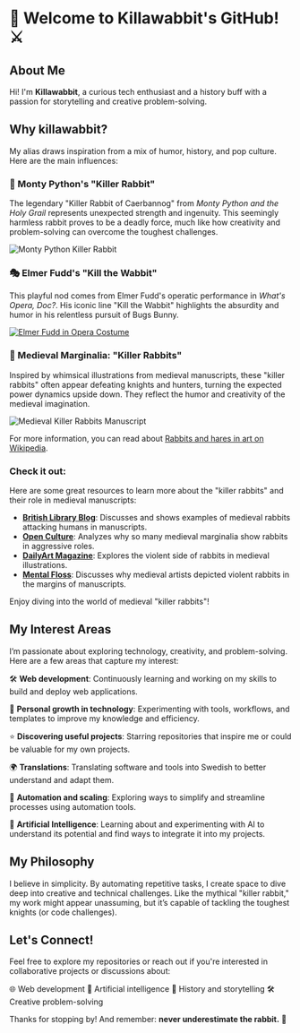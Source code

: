 # 🐇 Welcome to Killawabbit's GitHub! ⚔️

## About Me
Hi! I'm **Killawabbit**, a curious tech enthusiast and a history buff with a passion for storytelling and creative problem-solving.

## Why killawabbit?

My alias draws inspiration from a mix of humor, history, and pop culture. Here are the main influences:

### 🐇 Monty Python's "Killer Rabbit"
The legendary "Killer Rabbit of Caerbannog" from *Monty Python and the Holy Grail* represents unexpected strength and ingenuity. This seemingly harmless rabbit proves to be a deadly force, much like how creativity and problem-solving can overcome the toughest challenges.

![Monty Python Killer Rabbit](https://tse4.mm.bing.net/th?id=OIP.D5rv8xe0HKpUBVJlDusGuAHaF7&pid=Api)

### 🎭 Elmer Fudd's "Kill the Wabbit"
This playful nod comes from Elmer Fudd's operatic performance in *What's Opera, Doc?*. His iconic line "Kill the Wabbit" highlights the absurdity and humor in his relentless pursuit of Bugs Bunny.

[![Elmer Fudd in Opera Costume](https://tse3.mm.bing.net/th?id=OIP.OLlAjmrmarPi-S17bUysYwHaEK&pid=Api)](https://www.youtube.com/watch?v=KZTE9MDoaLs)

### 📜 Medieval Marginalia: "Killer Rabbits"
Inspired by whimsical illustrations from medieval manuscripts, these "killer rabbits" often appear defeating knights and hunters, turning the expected power dynamics upside down. They reflect the humor and creativity of the medieval imagination.

![Medieval Killer Rabbits Manuscript](https://tse4.mm.bing.net/th?id=OIP.yIW4jut2YZtOU6YDOKb4UwHaJ4&pid=Api)

For more information, you can read about [Rabbits and hares in art on Wikipedia](https://en.wikipedia.org/wiki/Rabbits_and_hares_in_art).
### Check it out:
Here are some great resources to learn more about the "killer rabbits" and their role in medieval manuscripts:

- **[British Library Blog](https://blogs.bl.uk/digitisedmanuscripts/2021/06/killer-rabbits.html)**: Discusses and shows examples of medieval rabbits attacking humans in manuscripts.
- **[Open Culture](https://www.openculture.com/2019/03/killer-rabbits-in-medieval-manuscripts-why-so-many-drawings-in-the-margins-depict-bunnies-going-bad.html)**: Analyzes why so many medieval marginalia show rabbits in aggressive roles.
- **[DailyArt Magazine](https://www.dailyartmagazine.com/killer-rabbits-in-medieval-manuscripts/)**: Explores the violent side of rabbits in medieval illustrations.
- **[Mental Floss](https://www.mentalfloss.com/posts/medieval-killer-rabbits)**: Discusses why medieval artists depicted violent rabbits in the margins of manuscripts.

Enjoy diving into the world of medieval "killer rabbits"!

## My Interest Areas
I’m passionate about exploring technology, creativity, and problem-solving. Here are a few areas that capture my interest:

🛠️ **Web development**: Continuously learning and working on my skills to build and deploy web applications.

🌱 **Personal growth in technology**: Experimenting with tools, workflows, and templates to improve my knowledge and efficiency.

⭐ **Discovering useful projects**: Starring repositories that inspire me or could be valuable for my own projects.

🌍 **Translations**: Translating software and tools into Swedish to better understand and adapt them.

🤖 **Automation and scaling**: Exploring ways to simplify and streamline processes using automation tools.
  
🧠 **Artificial Intelligence**: Learning about and experimenting with AI to understand its potential and find ways to integrate it into my projects.

## My Philosophy
I believe in simplicity. By automating repetitive tasks, I create space to dive deep into creative and technical challenges. Like the mythical "killer rabbit," my work might appear unassuming, but it’s capable of tackling the toughest knights (or code challenges).

## Let's Connect!
Feel free to explore my repositories or reach out if you're interested in collaborative projects or discussions about:

 🌐 Web development
 🧠 Artificial intelligence
 📜 History and storytelling
 🛠️ Creative problem-solving

Thanks for stopping by! And remember: **never underestimate the rabbit.** 🐇
